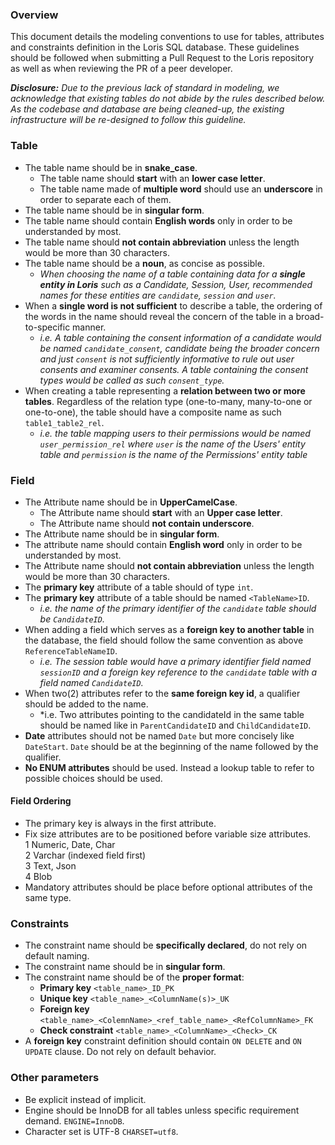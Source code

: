 ### Overview

This document details the modeling conventions to use for tables, attributes and constraints definition in the Loris SQL database. These guidelines should be followed when submitting a Pull Request to the Loris repository as well as when reviewing the PR of a peer developer.

***Disclosure:** Due to the previous lack of standard in modeling, we acknowledge that existing tables do not abide by the rules described below. As the codebase and database are being cleaned-up, the existing infrastructure will be re-designed to follow this guideline.*

### Table

- The table name should be in **snake_case**.  
  - The table name should **start** with an **lower case letter**.
  - The table name made of **multiple word** should use an **underscore** in order to separate each of them.
- The table name should be in **singular form**.
- The table name should contain **English words** only in order to be understanded by most.
- The table name should **not contain abbreviation** unless the length would be more than 30 characters.
- The table name should be a **noun**, as concise as possible.
  - *When choosing the name of a table containing data for a **single entity in Loris** such as a Candidate, Session, User, recommended names for these entities are `candidate`, `session` and `user`.*
- When a **single word is not sufficient** to describe a table, the ordering of the words in the name should reveal the concern of the table in a broad-to-specific manner. 
  - *i.e. A table containing the consent information of a candidate would be named `candidate_consent`, candidate being the broader concern and just `consent` is not sufficiently informative to rule out user consents and examiner consents. A table containing the consent types would be called as such `consent_type`.*
- When creating a table representing a **relation between two or more tables**. Regardless of the relation type (one-to-many, many-to-one or one-to-one), the table should have a composite name as such `table1_table2_rel`.
  - *i.e. the table mapping users to their permissions would be named `user_permission_rel` where `user` is the name of the Users' entity table and `permission` is the name of the Permissions' entity table*

### Field

- The Attribute name should be in **UpperCamelCase**.
  - The Attribute name should **start** with an **Upper case letter**.
  - The Attribute name should **not contain underscore**.
- The Attribute name should be in **singular form**.
- The attribute name should contain **English word** only in order to be understanded by most.
- The Attribute name should **not contain abbreviation** unless the length would be more than 30 characters.
- The **primary key** attribute of a table should of type `int`.
- The **primary key** attribute of a table should be named `<TableName>ID`.  
  - *i.e. the name of the primary identifier of the `candidate` table should be `CandidateID`.*
- When adding a field which serves as a **foreign key to another table** in the database, the field should follow the same convention as above `ReferenceTableNameID`. 
  - *i.e. The session table would have a primary identifier field named `sessionID` and a foreign key reference to the `candidate` table with a field named `CandidateID`.*
- When two(2) attributes refer to the **same foreign key id**, a qualifier should be added to the name.
  - *i.e. Two attributes pointing to the candidateId in the same table should be named like in `ParentCandidateID` and `ChildCandidateID`.
- **Date** attributes should not be named `Date` but more concisely like `DateStart`. `Date` should be at the beginning of the name followed by the qualifier.
- **No ENUM attributes** should be used. Instead a lookup table to refer to possible choices should be used.

#### Field Ordering

- The primary key is always in the first attribute.
- Fix size attributes are to be positioned before variable size attributes.  
  1 Numeric, Date, Char  
  2 Varchar (indexed field first)  
  3 Text, Json  
  4 Blob  
- Mandatory attributes should be place before optional attributes of the same type.


### Constraints

- The constraint name should be **specifically declared**, do not rely on default naming.
- The constraint name should be in **singular form**.
- The constraint name should be of the **proper format**:
  - **Primary key** `<table_name>_ID_PK`
  - **Unique key** `<table_name>_<ColumnName(s)>_UK`
  - **Foreign key** `<table_name>_<ColemnName>_<ref_table_name>_<RefColumnName>_FK`
  - **Check constraint** `<table_name>_<ColumnName>_<Check>_CK`
- A **foreign key** constraint definition should contain `ON DELETE` and `ON UPDATE` clause. Do not rely on default behavior.

### Other parameters
- Be explicit instead of implicit. 
- Engine should be InnoDB for all tables unless specific requirement demand. `ENGINE=InnoDB`.
- Character set is UTF-8 `CHARSET=utf8`.


